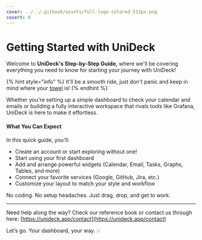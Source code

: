 ```yaml
---
cover: ../../.gitbook/assets/full-logo-colored-512px.png
coverY: 0
---
```


# Getting Started with UniDeck

Welcome to **UniDeck's Step-by-Step Guide,** where we'll be covering everything you need to know for starting your journey with UniDeck!

{% hint style="info" %}
It'll be a smooth ride, just don't panic and keep in mind where your [towel](https://hitchhikers.fandom.com/wiki/Towel) is!
{% endhint %}

Whether you're setting up a simple dashboard to check your calendar and emails or building a fully interactive workspace that rivals tools like Grafana, UniDeck is here to make it effortless.

#### What You Can Expect

In this quick guide, you'll:

* Create an account or start exploring without one!
* Start using your first dashboard
* Add and arrange powerful widgets (Calendar, Email, Tasks, Graphs, Tables, and more)
* Connect your favorite services (Google, GitHub, Jira, etc.)
* Customize your layout to match your style and workflow

No coding. No setup headaches. Just drag, drop, and get to work.

***

Need help along the way? Check our reference book or contact us through here: [https://unideck.app/contact](https://unideck.app/contact)

Let’s go. Your dashboard, your way. 💡
